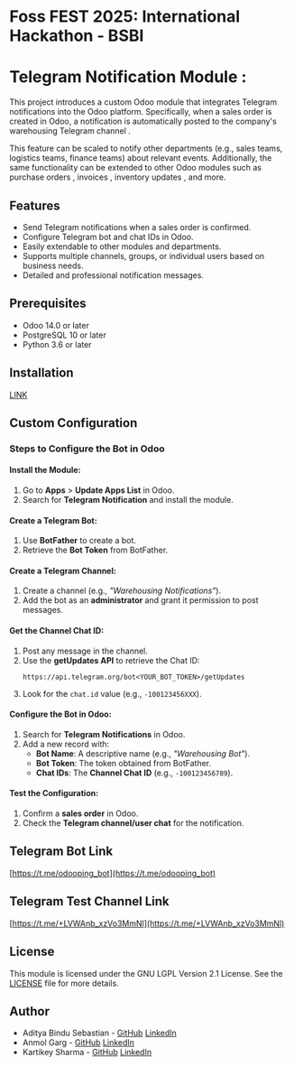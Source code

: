 # Foss FEST 2025: International Hackathon - BSBI

# Telegram Notification Module :

This project introduces a custom Odoo module that integrates Telegram notifications into the Odoo platform. Specifically, when a sales order is created in Odoo, a notification is automatically posted to the company's warehousing Telegram channel .

This feature can be scaled to notify other departments (e.g., sales teams, logistics teams, finance teams) about relevant events. Additionally, the same functionality can be extended to other Odoo modules such as purchase orders , invoices , inventory updates , and more.

## Features

- Send Telegram notifications when a sales order is confirmed.
- Configure Telegram bot and chat IDs in Odoo.
- Easily extendable to other modules and departments.
- Supports multiple channels, groups, or individual users based on business needs.
- Detailed and professional notification messages.

## Prerequisites

- Odoo 14.0 or later
- PostgreSQL 10 or later
- Python 3.6 or later

## Installation
[LINK](https://www.youtube.com/watch?v=wWnZu7-63jU&list=PLX6eXpRg2kb3Zqta0tZOF_p0d_DokohhP)

## Custom Configuration

### Steps to Configure the Bot in Odoo

#### Install the Module:
1. Go to **Apps** > **Update Apps List** in Odoo.
2. Search for **Telegram Notification** and install the module.

#### Create a Telegram Bot:
1. Use **BotFather** to create a bot.
2. Retrieve the **Bot Token** from BotFather.

#### Create a Telegram Channel:
1. Create a channel (e.g., *"Warehousing Notifications"*).
2. Add the bot as an **administrator** and grant it permission to post messages.

#### Get the Channel Chat ID:
1. Post any message in the channel.
2. Use the **getUpdates API** to retrieve the Chat ID:
   ```
   https://api.telegram.org/bot<YOUR_BOT_TOKEN>/getUpdates
   ```
3. Look for the `chat.id` value (e.g., `-100123456XXX`).

#### Configure the Bot in Odoo:
1. Search for **Telegram Notifications** in Odoo.
2. Add a new record with:
   - **Bot Name**: A descriptive name (e.g., *"Warehousing Bot"*).
   - **Bot Token**: The token obtained from BotFather.
   - **Chat IDs**: The **Channel Chat ID** (e.g., `-100123456789`).

#### Test the Configuration:
1. Confirm a **sales order** in Odoo.
2. Check the **Telegram channel/user chat** for the notification.

## Telegram Bot Link

[https://t.me/odooping_bot](https://t.me/odooping_bot)

## Telegram Test Channel Link

[https://t.me/+LVWAnb_xzVo3MmNl](https://t.me/+LVWAnb_xzVo3MmNl)

## License

This module is licensed under the  GNU LGPL Version 2.1 License. See the [LICENSE](https://github.com/open-eid/libdigidoc/blob/master/LICENSE.LGPL) file for more details.

## Author

- Aditya Bindu Sebastian - [GitHub](https://github.com/syntax-sensei) [LinkedIn](https://www.linkedin.com/in/aditya-sebastian/)
- Anmol Garg - [GitHub](https://github.com/anmollgarg) [LinkedIn](https://www.linkedin.com/in/garg-anmol/)
- Kartikey Sharma - [GitHub](https://github.com/Kartikeyy-Sharma) [LinkedIn](https://www.linkedin.com/in/kartikey-sharma-444a62257/)
